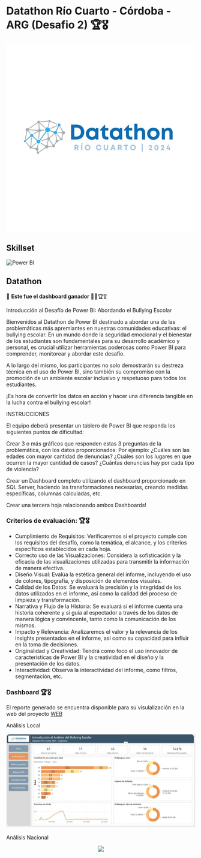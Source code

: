 # Datathon Río Cuarto - Córdoba - ARG (Desafio 2) 🏆🎖

<div align="center">
  <img src='./images/datathon.jpg'>
  <br> 
</div>


## Skillset 
![Power BI](https://img.shields.io/badge/-Power%20BI-333333?style=flat&logo=powerbi)

## Datathon
🎉 **Este fue el dashboard ganador** 🎉🎆🏆🎖 <br>

Introducción al Desafío de Power BI: Abordando el Bullying Escolar

Bienvenidos al Datathon de Power BI destinado a abordar una de las problemáticas más apremiantes en nuestras comunidades educativas: el bullying escolar. En un mundo donde la seguridad emocional y el bienestar de los estudiantes son fundamentales para su desarrollo académico y personal, es crucial utilizar herramientas poderosas como Power BI para comprender, monitorear y abordar este desafío.

A lo largo del mismo, los participantes no solo demostrarán su destreza técnica en el uso de Power BI, sino también su compromiso con la promoción de un ambiente escolar inclusivo y respetuoso para todos los estudiantes.

¡Es hora de convertir los datos en acción y hacer una diferencia tangible en la lucha contra el bullying escolar!

INSTRUCCIONES

El equipo deberá presentar un tablero de Power BI que responda los siguientes puntos de dificultad:

Crear 3 o más gráficos que responden estas 3 preguntas de la problemática, con los datos proporcionados:
Por ejemplo:
¿Cuáles son las edades con mayor cantidad de denuncias?
¿Cuáles son los lugares en que ocurren la mayor cantidad de casos?
¿Cuántas denuncias hay por cada tipo de violencia?

Crear un Dashboard completo utilizando el dashboard proporcionado en SQL Server, haciendo las transformaciones necesarias, creando medidas específicas, columnas calculadas, etc.

Crear una tercera hoja relacionando ambos Dashboards!

### **Criterios de evaluación**: 🏆🎖

- Cumplimiento de Requisitos: Verificaremos si el proyecto cumple con los requisitos del desafío, como la temática, el alcance, y los criterios específicos establecidos en cada hoja.
- Correcto uso de las Visualizaciones: Considera la sofisticación y la eficacia de las visualizaciones utilizadas para transmitir la información de manera efectiva.
- Diseño Visual: Evalúa la estética general del informe, incluyendo el uso de colores, tipografía, y disposición de elementos visuales.
- Calidad de los Datos: Se evaluará la precisión y la integridad de los datos utilizados en el informe, así como la calidad del proceso de limpieza y transformación.
- Narrativa y Flujo de la Historia: Se evaluará si el informe cuenta una historia coherente y si guía al espectador a través de los datos de manera lógica y convincente, tanto como la comunicación de los mismos.
- Impacto y Relevancia: Analizaremos el valor y la relevancia de los insights presentados en el informe, así como su capacidad para influir en la toma de decisiones.
- Originalidad y Creatividad: Tendrá como foco el uso innovador de características de Power BI y la creatividad en el diseño y la presentación de los datos.
- Interactividad: Observa la interactividad del informe, como filtros, segmentación, etc.

### **Dashboard** 🏆🎖

El reporte generado se encuentra disponible para su visulalización en la web del proyecto [WEB](https://app.powerbi.com/view?r=eyJrIjoiOWNiYjAyZjAtZTQ2Ni00ZDIwLThlYzYtMmM0ZmVjMGRkYTY1IiwidCI6ImJlNjNiYWNjLWQxZjUtNDgyNS05ZmFmLWQ1Njk5NWRiOTk4OCIsImMiOjR9)

Análisis Local
<div align="center">
  <img src='./images/Analisis Local.JPG'>
  <br> 
</div>

Análisis Nacional
<div align="center">
  <img src='./images/Análisis Nacional.JPG'>
  <br> 
</div>
